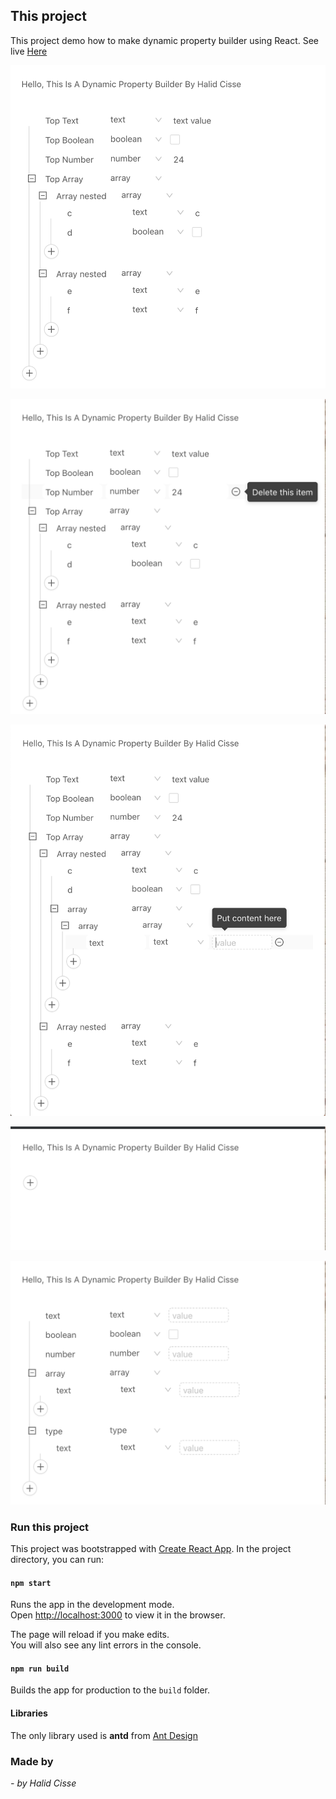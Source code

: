 
## This project

This project demo how to make dynamic property builder using React.
See live [Here](https://zealous-williams-396c5c.netlify.com/)

![Screen shoot](https://github.com/HalidCisse/ObjectBuilder/raw/master/public/screenshot/1.png)

![Screen shoot](https://github.com/HalidCisse/ObjectBuilder/raw/master/public/screenshot/2.png)

![Screen shoot](https://github.com/HalidCisse/ObjectBuilder/raw/master/public/screenshot/3.png)

![Screen shoot](https://github.com/HalidCisse/ObjectBuilder/raw/master/public/screenshot/4.png)

![Screen shoot](https://github.com/HalidCisse/ObjectBuilder/raw/master/public/screenshot/5.png)

### Run this project

This project was bootstrapped with [Create React App](https://github.com/facebook/create-react-app).
In the project directory, you can run:

#### `npm start`

Runs the app in the development mode.<br>
Open [http://localhost:3000](http://localhost:3000) to view it in the browser.

The page will reload if you make edits.<br>
You will also see any lint errors in the console.

#### `npm run build`

Builds the app for production to the `build` folder.<br>

#### Libraries

The only library used is **antd** from  [Ant Design](https://ant.design/components/tree/)


### Made by

_- by Halid Cisse_